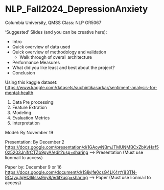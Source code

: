 # NLP_Fall2024_DepressionAnxiety
Columbia University, QMSS Class: NLP 
GR5067

‘Suggested’ Slides (and you can be creative here):
- Intro
- Quick overview of data used
- Quick overview of methodology and validation
    -   Walk through of overall architecture
- Performance Measures
- What did you like least and best about the project?
- Conclusion

Using this kaggle dataset: https://www.kaggle.com/datasets/suchintikasarkar/sentiment-analysis-for-mental-health

1. Data Pre processing 
2. Feature Extration 
3. Modeling 
4. Evaluation Metrics 
5. Interpretation

Model: By November 19

Presentation: By December 2
https://docs.google.com/presentation/d/1GAowNBmJTMUNMBCxZbKvHaf50z5203JnifrCTZb9gvA/edit?usp=sharing --> Presentation (Must use lionmail to access) 


Paper by: December 9 or 16
https://docs.google.com/document/d/1Sljylfe0csG4LK4rtY83TN-9CJyqJgHQlIiIsss9ny8/edit?usp=sharing --> Paper (Must use lionmail to access)
